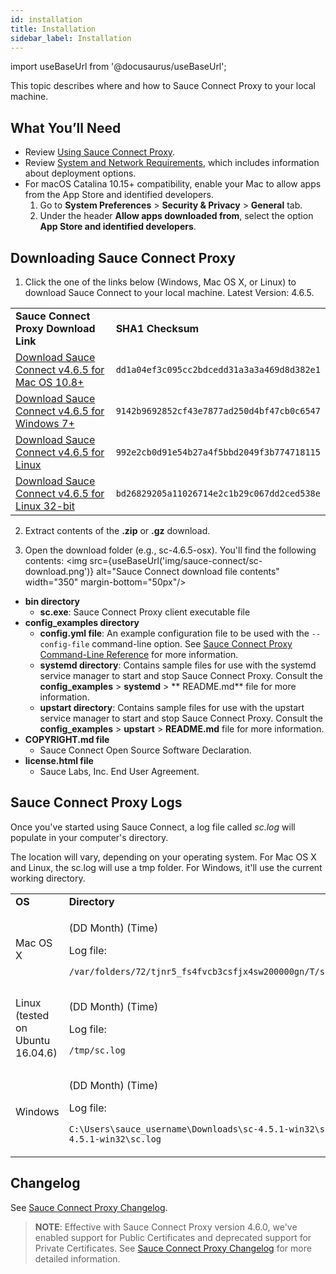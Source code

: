 ```yaml
---
id: installation
title: Installation
sidebar_label: Installation
---
```


import useBaseUrl from '@docusaurus/useBaseUrl';

This topic describes where and how to Sauce Connect Proxy to your local machine.

## What You’ll Need

* Review [Using Sauce Connect Proxy](/secure-connections/sauce-connect.md).
* Review [System and Network Requirements](/secure-connections/sauce-connect/system-requirements.md), which includes information about deployment options.
* For macOS Catalina 10.15+ compatibility, enable your Mac to allow apps from the App Store and identified developers.
    1. Go to **System Preferences** > **Security & Privacy** > **General** tab.
    2. Under the header **Allow apps downloaded from**, select the option **App Store and identified developers**.

## Downloading Sauce Connect Proxy

1. Click the one of the links below (Windows, Mac OS X, or Linux) to download Sauce Connect to your local machine. Latest Version: 4.6.5.

<table>
  <tr>
   <td><strong>Sauce Connect Proxy Download Link</strong>
   </td>
   <td><strong>SHA1 Checksum</strong>
   </td>
  </tr>
  <tr>
   <td><a href="https://saucelabs.com/downloads/sc-4.6.5-osx.zip">Download Sauce Connect v4.6.5 for Mac OS 10.8+</a>
   </td>
   <td><code>dd1a04ef3c095cc2bdcedd31a3a3a469d8d382e1</code>
   </td>
  </tr>
  <tr>
   <td><a href="https://saucelabs.com/downloads/sc-4.6.5-win32.zip">Download Sauce Connect v4.6.5 for Windows 7+</a>
   </td>
   <td><code>9142b9692852cf43e7877ad250d4bf47cb0c6547</code>
   </td>
  </tr>
  <tr>
   <td><a href="https://saucelabs.com/downloads/sc-4.6.5-linux.tar.gz">Download Sauce Connect v4.6.5 for Linux</a>
   </td>
   <td><code>992e2cb0d91e54b27a4f5bbd2049f3b774718115</code>
   </td>
  </tr>
  <tr>
   <td><a href="https://saucelabs.com/downloads/sc-4.6.5-linux32.tar.gz">Download Sauce Connect v4.6.5 for Linux 32-bit</a>
   </td>
   <td><code>bd26829205a11026714e2c1b29c067dd2ced538e</code>
   </td>
  </tr>
</table>

2. Extract contents of the **.zip** or **.gz** download.

3. Open the download folder (e.g., sc-4.6.5-osx). You'll find the following contents:
<img src={useBaseUrl('img/sauce-connect/sc-download.png')} alt="Sauce Connect download file contents" width="350" margin-bottom="50px"/>

* **bin directory**
    * **sc.exe**: Sauce Connect Proxy client executable file
* **config_examples directory**
    * **config.yml file**: An example configuration file to be used with the `--config-file` command-line option. See [Sauce Connect Proxy Command-Line Reference](dev/cli/sauce-connect-proxy.md) for more information.
    * **systemd directory**: Contains sample files for use with the systemd service manager to start and stop Sauce Connect Proxy. Consult the **config_examples** > **systemd** > ** README.md** file for more information.
    * **upstart directory**: Contains sample files for use with the upstart service manager to start and stop Sauce Connect Proxy. Consult the **config_examples** > **upstart** > **README.md** file for more information.
* **COPYRIGHT.md file**
  * Sauce Connect Open Source Software Declaration.
* **license.html file**
  * Sauce Labs, Inc. End User Agreement.

## Sauce Connect Proxy Logs

Once you've started using Sauce Connect, a log file called _sc.log_ will populate in your computer's directory.

The location will vary, depending on your operating system. For Mac OS X and Linux, the sc.log will use a tmp folder. For Windows, it'll use the current working directory.

<table>
  <tr>
   <td><strong>OS</strong>
   </td>
   <td><strong>Directory</strong>
   </td>
  </tr>
  <tr>
   <td>Mac OS X
   </td>
   <td><p>(DD Month) (Time)</p>
   Log file:
   <p><code>/var/folders/72/tjnr5_fs4fvcb3csfjx4sw200000gn/T/sc.log</code></p>
   </td>
  </tr>
  <tr>
   <td>Linux (tested on Ubuntu 16.04.6)
   </td>
   <td><p>(DD Month) (Time)</p>
   Log file:
   <p><code>/tmp/sc.log</code></p>
   </td>
  </tr>
  <tr>
   <td>Windows
   </td>
   <td><p>(DD Month) (Time)</p>
   Log file:
   <p><code>C:\Users\sauce_username\Downloads\sc-4.5.1-win32\sc-4.5.1-win32\sc.log</code></p>
   </td>
  </tr>
</table>

## Changelog

See [Sauce Connect Proxy Changelog](/secure-connections/sauce-connect/changelog.md).

>**NOTE**: Effective with Sauce Connect Proxy version 4.6.0, we've enabled support for Public Certificates and deprecated support for Private Certificates. See [Sauce Connect Proxy Changelog](secure-connections/sauce-connect/changelog) for more detailed information.
